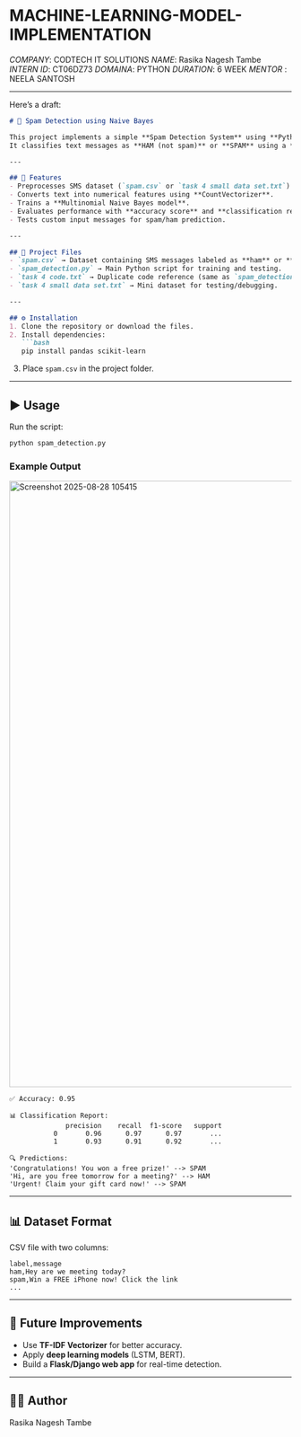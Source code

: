 # MACHINE-LEARNING-MODEL-IMPLEMENTATION
*COMPANY*: CODTECH IT SOLUTIONS
*NAME*: Rasika Nagesh Tambe
*INTERN ID*: CT06DZ73
*DOMAINA*: PYTHON
*DURATION*: 6 WEEK
*MENTOR* : NEELA SANTOSH



***



Here’s a draft:

````markdown
# 📧 Spam Detection using Naive Bayes

This project implements a simple **Spam Detection System** using **Python** and **Scikit-learn**.  
It classifies text messages as **HAM (not spam)** or **SPAM** using a **Naive Bayes classifier** with a **Bag of Words** approach.

---

## 🚀 Features
- Preprocesses SMS dataset (`spam.csv` or `task 4 small data set.txt`).
- Converts text into numerical features using **CountVectorizer**.
- Trains a **Multinomial Naive Bayes model**.
- Evaluates performance with **accuracy score** and **classification report**.
- Tests custom input messages for spam/ham prediction.

---

## 📂 Project Files
- `spam.csv` → Dataset containing SMS messages labeled as **ham** or **spam**.
- `spam_detection.py` → Main Python script for training and testing.
- `task 4 code.txt` → Duplicate code reference (same as `spam_detection.py`).
- `task 4 small data set.txt` → Mini dataset for testing/debugging.

---

## ⚙️ Installation
1. Clone the repository or download the files.
2. Install dependencies:
   ```bash
   pip install pandas scikit-learn
````

3. Place `spam.csv` in the project folder.

---

## ▶️ Usage

Run the script:

```bash
python spam_detection.py
```

### Example Output
<img width="1920" height="1080" alt="Screenshot 2025-08-28 105415" src="https://github.com/user-attachments/assets/f6352018-f975-4c63-90b5-757ec7d340ba" />


```
✅ Accuracy: 0.95

📊 Classification Report:
              precision    recall  f1-score   support
           0       0.96      0.97      0.97       ...
           1       0.93      0.91      0.92       ...

🔍 Predictions:
'Congratulations! You won a free prize!' --> SPAM
'Hi, are you free tomorrow for a meeting?' --> HAM
'Urgent! Claim your gift card now!' --> SPAM
```

---

## 📊 Dataset Format

CSV file with two columns:

```
label,message
ham,Hey are we meeting today?
spam,Win a FREE iPhone now! Click the link
...
```

---

## 📌 Future Improvements

* Use **TF-IDF Vectorizer** for better accuracy.
* Apply **deep learning models** (LSTM, BERT).
* Build a **Flask/Django web app** for real-time detection.

---

## 👨‍💻 Author

 Rasika Nagesh Tambe

```


